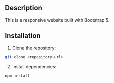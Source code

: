 ## Description

This is a responsive website built with Bootstrap 5.

## Installation

1. Clone the repository:
```sh
git clone <repository-url>
```
2. Install dependencies:
```sh
npm install